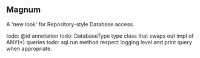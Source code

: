 ## Magnum

A 'new look' for Repository-style Database access.


todo: @id annotation
todo: DatabaseType type class that swaps out impl of ANY(*) queries
todo: sql.run method respect logging level and print query when appropriate.